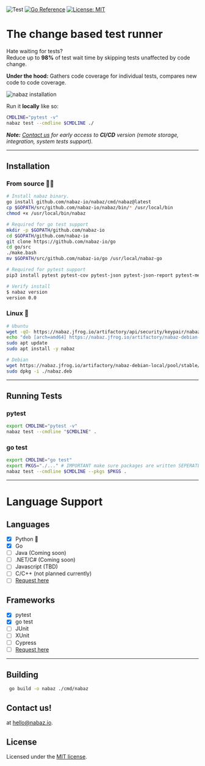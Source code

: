 ![Test](https://github.com/nabaz-io/nabaz/actions/workflows/test-nabaz.yaml/badge.svg) [![Go Reference](https://pkg.go.dev/badge/github.com/nabaz-io/nabaz.svg)](https://pkg.go.dev/github.com/nabaz-io/nabaz) [![License: MIT](https://img.shields.io/badge/License-MIT-yellow.svg)](https://opensource.org/licenses/MIT)



# The change based test runner
Hate waiting for tests?    
Reduce up to **98%** of test wait time by skipping tests unaffected by code change.

**Under the hood:**
Gathers code coverage for individual tests, compares new code to code coverage.

![nabaz installation](https://raw.githubusercontent.com/nabaz-io/nabaz/main/docs/demo.gif)

Run it **locally** like so:

```bash
CMDLINE="pytest -v"
nabaz test --cmdline $CMDLINE ./
```
_**Note:** [Contact us](#contact-us) for early access to **CI/CD** version (remote storage, integration, system tests support)._

---
## Installation

### **From source** 🧙‍♂️
```bash
# Install nabaz binary.
go install github.com/nabaz-io/nabaz/cmd/nabaz@latest
cp $GOPATH/src/github.com/nabaz-io/nabaz/bin/* /usr/local/bin
chmod +x /usr/local/bin/nabaz

# Required for go test support
mkdir -p $GOPATH/github.com/nabaz-io
cd $GOPATH/github.com/nabaz-io
git clone https://github.com/nabaz-io/go
cd go/src
./make.bash
mv $GOPATH/src/github.com/nabaz-io/go /usr/local/nabaz-go

# Required for pytest support
pip3 install pytest pytest-cov pytest-json pytest-json-report pytest-metadata pydantic

# Verify install
$ nabaz version
version 0.0
```

 ### **Linux** 🐧
```bash
# Ubuntu
wget -qO- https://nabaz.jfrog.io/artifactory/api/security/keypair/nabazgpg/public | apt-key add -
echo "deb [arch=amd64] https://nabaz.jfrog.io/artifactory/nabaz-debian-local stable main" >> /etc/apt/sources.list
sudo apt update
sudo apt install -y nabaz

# Debian
wget https://nabaz.jfrog.io/artifactory/nabaz-debian-local/pool/stable/nabaz-0.0-amd64.deb -O nabaz.deb
sudo dpkg -i ./nabaz.deb
```

---

## Running Tests
### pytest
```bash
export CMDLINE="pytest -v"
nabaz test --cmdline "$CMDLINE" .
```

### go test
```bash
export CMDLINE="go test"
export PKGS="./..." # IMPORTANT make sure packages are written SEPERATLY
nabaz test --cmdline $CMDLINE --pkgs $PKGS .
```

---
# Language Support
## Languages
- [x] Python 🐍
- [x] Go 
- [ ] Java (Coming soon)
- [ ] .NET/C# (Coming soon)
- [ ] Javascript (TBD)
- [ ] C/C++ (not planned currently)
- [ ] [Request here](https://github.com/nabaz-io/nabaz/issues/new?assignees=&labels=&template=feature_request.md&title=)
## Frameworks
- [x] pytest
- [x] go test
- [ ] JUnit
- [ ] XUnit
- [ ] Cypress
- [ ] [Request here](https://github.com/nabaz-io/nabaz/issues/new?assignees=&labels=&template=feature_request.md&title=)

---
  
## Building
```bash
 go build -o nabaz ./cmd/nabaz
 ```

## Contact us!
at hello@nabaz.io.
## License

Licensed under the [MIT license](LICENSE.md).
